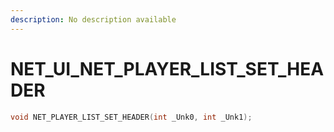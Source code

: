 ```yaml
---
description: No description available 
---
```


# NET_UI\_NET_PLAYER_LIST_SET_HEADER

```cpp
void NET_PLAYER_LIST_SET_HEADER(int _Unk0, int _Unk1);
```